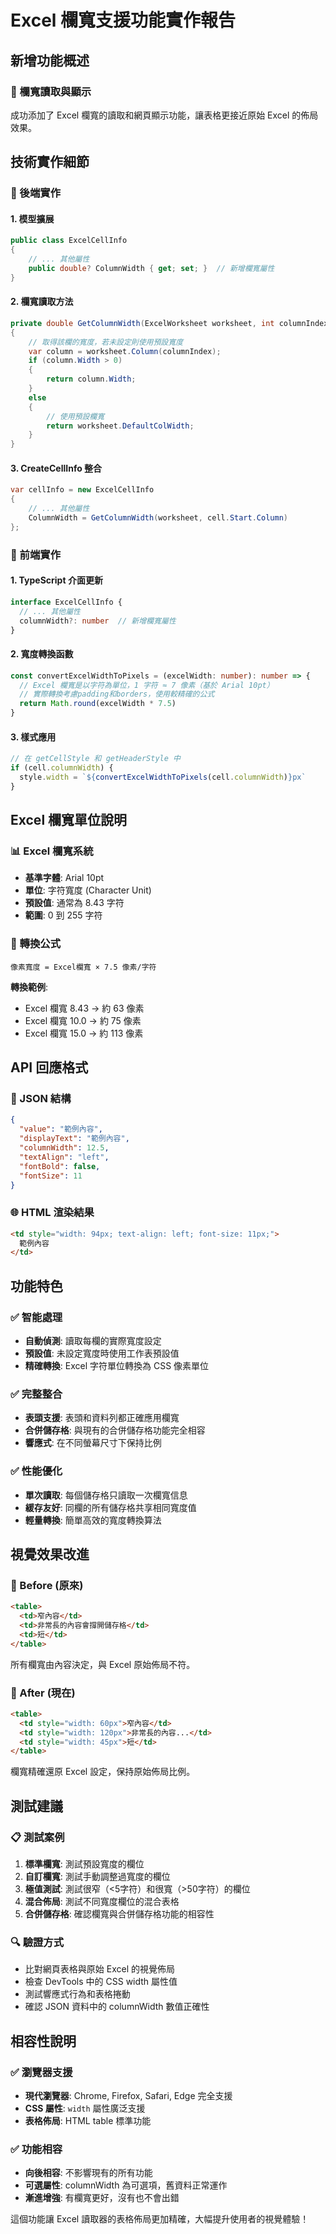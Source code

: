 # Excel 欄寬支援功能實作報告

## 新增功能概述

### 📏 欄寬讀取與顯示
成功添加了 Excel 欄寬的讀取和網頁顯示功能，讓表格更接近原始 Excel 的佈局效果。

## 技術實作細節

### 🔧 後端實作

#### 1. 模型擴展
```csharp
public class ExcelCellInfo
{
    // ... 其他屬性
    public double? ColumnWidth { get; set; }  // 新增欄寬屬性
}
```

#### 2. 欄寬讀取方法
```csharp
private double GetColumnWidth(ExcelWorksheet worksheet, int columnIndex)
{
    // 取得該欄的寬度，若未設定則使用預設寬度
    var column = worksheet.Column(columnIndex);
    if (column.Width > 0)
    {
        return column.Width;
    }
    else
    {
        // 使用預設欄寬
        return worksheet.DefaultColWidth;
    }
}
```

#### 3. CreateCellInfo 整合
```csharp
var cellInfo = new ExcelCellInfo
{
    // ... 其他屬性
    ColumnWidth = GetColumnWidth(worksheet, cell.Start.Column)
};
```

### 🎨 前端實作

#### 1. TypeScript 介面更新
```typescript
interface ExcelCellInfo {
  // ... 其他屬性
  columnWidth?: number  // 新增欄寬屬性
}
```

#### 2. 寬度轉換函數
```typescript
const convertExcelWidthToPixels = (excelWidth: number): number => {
  // Excel 欄寬是以字符為單位，1 字符 ≈ 7 像素（基於 Arial 10pt）
  // 實際轉換考慮padding和borders，使用較精確的公式
  return Math.round(excelWidth * 7.5)
}
```

#### 3. 樣式應用
```typescript
// 在 getCellStyle 和 getHeaderStyle 中
if (cell.columnWidth) {
  style.width = `${convertExcelWidthToPixels(cell.columnWidth)}px`
}
```

## Excel 欄寬單位說明

### 📊 Excel 欄寬系統
- **基準字體**: Arial 10pt
- **單位**: 字符寬度 (Character Unit)
- **預設值**: 通常為 8.43 字符
- **範圍**: 0 到 255 字符

### 🔄 轉換公式
```
像素寬度 = Excel欄寬 × 7.5 像素/字符
```

**轉換範例**:
- Excel 欄寬 8.43 → 約 63 像素
- Excel 欄寬 10.0 → 約 75 像素
- Excel 欄寬 15.0 → 約 113 像素

## API 回應格式

### 📝 JSON 結構
```json
{
  "value": "範例內容",
  "displayText": "範例內容",
  "columnWidth": 12.5,
  "textAlign": "left",
  "fontBold": false,
  "fontSize": 11
}
```

### 🌐 HTML 渲染結果
```html
<td style="width: 94px; text-align: left; font-size: 11px;">
  範例內容
</td>
```

## 功能特色

### ✅ 智能處理
- **自動偵測**: 讀取每欄的實際寬度設定
- **預設值**: 未設定寬度時使用工作表預設值
- **精確轉換**: Excel 字符單位轉換為 CSS 像素單位

### ✅ 完整整合
- **表頭支援**: 表頭和資料列都正確應用欄寬
- **合併儲存格**: 與現有的合併儲存格功能完全相容
- **響應式**: 在不同螢幕尺寸下保持比例

### ✅ 性能優化
- **單次讀取**: 每個儲存格只讀取一次欄寬信息
- **緩存友好**: 同欄的所有儲存格共享相同寬度值
- **輕量轉換**: 簡單高效的寬度轉換算法

## 視覺效果改進

### 🎯 Before (原來)
```html
<table>
  <td>窄內容</td>
  <td>非常長的內容會撐開儲存格</td>
  <td>短</td>
</table>
```
所有欄寬由內容決定，與 Excel 原始佈局不符。

### 🎯 After (現在)
```html
<table>
  <td style="width: 60px">窄內容</td>
  <td style="width: 120px">非常長的內容...</td>
  <td style="width: 45px">短</td>
</table>
```
欄寬精確還原 Excel 設定，保持原始佈局比例。

## 測試建議

### 📋 測試案例
1. **標準欄寬**: 測試預設寬度的欄位
2. **自訂欄寬**: 測試手動調整過寬度的欄位
3. **極值測試**: 測試很窄（<5字符）和很寬（>50字符）的欄位
4. **混合佈局**: 測試不同寬度欄位的混合表格
5. **合併儲存格**: 確認欄寬與合併儲存格功能的相容性

### 🔍 驗證方式
- 比對網頁表格與原始 Excel 的視覺佈局
- 檢查 DevTools 中的 CSS width 屬性值
- 測試響應式行為和表格捲動
- 確認 JSON 資料中的 columnWidth 數值正確性

## 相容性說明

### ✅ 瀏覽器支援
- **現代瀏覽器**: Chrome, Firefox, Safari, Edge 完全支援
- **CSS 屬性**: `width` 屬性廣泛支援
- **表格佈局**: HTML table 標準功能

### ✅ 功能相容
- **向後相容**: 不影響現有的所有功能
- **可選屬性**: columnWidth 為可選項，舊資料正常運作
- **漸進增強**: 有欄寬更好，沒有也不會出錯

這個功能讓 Excel 讀取器的表格佈局更加精確，大幅提升使用者的視覺體驗！